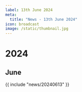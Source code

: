 ```yaml
---
label: 13th June 2024
meta:
  title: "News - 13th June 2024"
icon: broadcast
image: /static/thumbnail.jpg
---
```


# 2024
## June

{{ include "news/20240613" }}